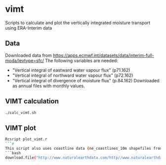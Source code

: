 # vimt
Scripts to calculate and plot the vertically integrated moisture transport using ERA-Interim data

## Data
Downloaded data from https://apps.ecmwf.int/datasets/data/interim-full-moda/levtype=sfc/
The following variables are needed: 
- "Vertical integral of eastward water vapour flux" (p71.162)
- "Vertical integral of northward water vapour flux" (p72.162)
- "Vertical integral of divergence of moisture flux" (p.84.162)
Downloaded as annual files with monthly values. 

## VIMT calculation
```bash
./calc_vimt.sh
```

## VIMT plot
```bash
Rcsript plot_vimt.r
```#
This script also uses coastline data (ne_coastlines_10m shapefiles from http://www.naturalearthdata.com/http//www.naturalearthdata.com/download/10m/physical/ne_10m_coastline.zip), downloadable with R as
```bash
download.file("http://www.naturalearthdata.com/http//www.naturalearthdata.com/download/10m/physical/ne_10m_coastline.zip", destfile = 'coastlines.zip')
```

